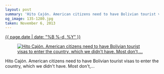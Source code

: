 ```yaml
---
layout: post
summary: 'Hito Cajón. American citizens need to have Bolivian tourist visas to enter the country, which we didn&#x27;t have. Most don&#x27;t,...'
og_image: 135-1280.jpg
taken: November 6, 2013
---
```


<div class="post">
 <time>
  <a href="/135">
   {{ page.date | date: "%B %-d, %Y" }}
  </a>
 </time>
 <a href="/135">
  <figure data-taken="11/6/2013">
   <img alt="Hito Cajón. American citizens need to have Bolivian tourist visas to enter the country, which we didn't have. Most don't,..." sizes="(min-width: 700px) 50vw, calc(100vw - 2rem)" src="{{ site.assets_url }}/135-640.jpg" srcset="{{ site.assets_url }}/135-1280.jpg 1280w, {{ site.assets_url }}/135-960.jpg 960w, {{ site.assets_url }}/135-640.jpg 640w, {{ site.assets_url }}/135-320.jpg 320w"/>
  </figure>
 </a>
 <span>
  Hito Cajón. American citizens need to have Bolivian tourist visas to enter the country, which we didn't have. Most don't,...
 </span>
</div>
